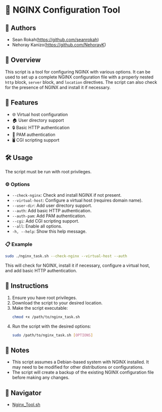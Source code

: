 # 🚀 NGINX Configuration Tool

## 👥 Authors
- Sean Rokah(https://github.com/seanrokah)
- Nehoray Kanizo(https://github.com/NehorayK)

## 📄 Overview
This script is a tool for configuring NGINX with various options. It can be used to set up a complete NGINX configuration file with a properly nested `http` block, `server` block, and `location` directives. The script can also check for the presence of NGINX and install it if necessary.

## 🌟 Features
- 🌐 Virtual host configuration
- 🏠 User directory support
- 🔒 Basic HTTP authentication
- 🔐 PAM authentication
- 🖥️ CGI scripting support

## 🛠️ Usage
The script must be run with root privileges.

### ⚙️ Options
- `--check-nginx`: Check and install NGINX if not present.
- `--virtual-host`: Configure a virtual host (requires domain name).
- `--user-dir`: Add user directory support.
- `--auth`: Add basic HTTP authentication.
- `--auth-pam`: Add PAM authentication.
- `--cgi`: Add CGI scripting support.
- `--all`: Enable all options.
- `-h, --help`: Show this help message.

### 📋 Example
```bash
sudo ./nginx_task.sh --check-nginx --virtual-host --auth
```
This will check for NGINX, install it if necessary, configure a virtual host, and add basic HTTP authentication.

## 📜 Instructions
1. Ensure you have root privileges.
2. Download the script to your desired location.
3. Make the script executable:
    ```bash
    chmod +x /path/to/nginx_task.sh
    ```
4. Run the script with the desired options:
    ```bash
    sudo /path/to/nginx_task.sh [OPTIONS]
    ```

## 📝 Notes
- This script assumes a Debian-based system with NGINX installed. It may need to be modified for other distributions or configurations.
- The script will create a backup of the existing NGINX configuration file before making any changes.

## 📂 Navigator 
- [Nginx_Tool.sh](./Task/Nginx_Tool.sh)
